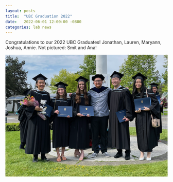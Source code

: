 ```yaml
---
layout: posts
title:  "UBC Graduation 2022"
date:   2022-06-01 12:00:00 -0800
categories: lab news
---
```


Congratulations to our 2022 UBC Graduates! Jonathan, Lauren, Maryann, Joshua, Annie. Not pictured: Smit and Ana!

 ![Mosquito lab represents at graduation](/assets/images/ubc-grad.png)
